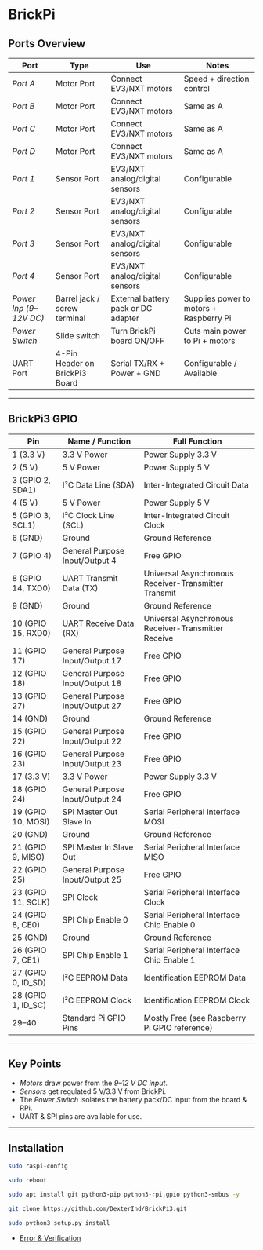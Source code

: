 # BrickPi

## Ports Overview

| Port | Type | Use | Notes |
|------|------|-----|--------|
| *Port A* | Motor Port | Connect EV3/NXT motors | Speed + direction control |
| *Port B* | Motor Port | Connect EV3/NXT motors | Same as A |
| *Port C* | Motor Port | Connect EV3/NXT motors | Same as A |
| *Port D* | Motor Port | Connect EV3/NXT motors | Same as A |
| *Port 1* | Sensor Port | EV3/NXT analog/digital sensors | Configurable |
| *Port 2* | Sensor Port | EV3/NXT analog/digital sensors | Configurable |
| *Port 3* | Sensor Port | EV3/NXT analog/digital sensors | Configurable |
| *Port 4* | Sensor Port | EV3/NXT analog/digital sensors | Configurable |
| *Power Inp (9–12V DC)* | Barrel jack / screw terminal | External battery pack or DC adapter | Supplies power to motors + Raspberry Pi |
| *Power Switch* | Slide switch | Turn BrickPi board ON/OFF | Cuts main power to Pi + motors |
| UART Port | 4-Pin Header on BrickPi3 Board | Serial TX/RX + Power + GND | Configurable / Available |
---

## BrickPi3 GPIO

| Pin | Name / Function | Full Function |
|-----|-----------------|---------------|
| 1 (3.3 V) | 3.3 V Power | Power Supply 3.3 V |
| 2 (5 V) | 5 V Power | Power Supply 5 V |
| 3 (GPIO 2, SDA1) | I²C Data Line (SDA) | Inter-Integrated Circuit Data |
| 4 (5 V) | 5 V Power | Power Supply 5 V |
| 5 (GPIO 3, SCL1) | I²C Clock Line (SCL) | Inter-Integrated Circuit Clock |
| 6 (GND) | Ground | Ground Reference |
| 7 (GPIO 4) | General Purpose Input/Output 4 | Free GPIO |
| 8 (GPIO 14, TXD0) | UART Transmit Data (TX) | Universal Asynchronous Receiver-Transmitter Transmit |
| 9 (GND) | Ground | Ground Reference |
| 10 (GPIO 15, RXD0) | UART Receive Data (RX) | Universal Asynchronous Receiver-Transmitter Receive |
| 11 (GPIO 17) | General Purpose Input/Output 17 | Free GPIO |
| 12 (GPIO 18) | General Purpose Input/Output 18 | Free GPIO |
| 13 (GPIO 27) | General Purpose Input/Output 27 | Free GPIO |
| 14 (GND) | Ground | Ground Reference |
| 15 (GPIO 22) | General Purpose Input/Output 22 | Free GPIO |
| 16 (GPIO 23) | General Purpose Input/Output 23 | Free GPIO |
| 17 (3.3 V) | 3.3 V Power | Power Supply 3.3 V |
| 18 (GPIO 24) | General Purpose Input/Output 24 | Free GPIO |
| 19 (GPIO 10, MOSI) | SPI Master Out Slave In | Serial Peripheral Interface MOSI |
| 20 (GND) | Ground | Ground Reference |
| 21 (GPIO 9, MISO) | SPI Master In Slave Out | Serial Peripheral Interface MISO |
| 22 (GPIO 25) | General Purpose Input/Output 25 | Free GPIO |
| 23 (GPIO 11, SCLK) | SPI Clock | Serial Peripheral Interface Clock |
| 24 (GPIO 8, CE0) | SPI Chip Enable 0 | Serial Peripheral Interface Chip Enable 0 |
| 25 (GND) | Ground | Ground Reference |
| 26 (GPIO 7, CE1) | SPI Chip Enable 1 | Serial Peripheral Interface Chip Enable 1 |
| 27 (GPIO 0, ID_SD) | I²C EEPROM Data | Identification EEPROM Data |
| 28 (GPIO 1, ID_SC) | I²C EEPROM Clock | Identification EEPROM Clock |
| 29–40 | Standard Pi GPIO Pins | Mostly Free (see Raspberry Pi GPIO reference) |


---

## Key Points  
- *Motors* draw power from the *9–12 V DC input*.  
- *Sensors* get regulated 5 V/3.3 V from BrickPi.  
- The *Power Switch* isolates the battery pack/DC input from the board & RPi.  
- UART & SPI pins are available for use.  

---

## Installation  
```bash
sudo raspi-config
```
```bash
sudo reboot
```
```bash
sudo apt install git python3-pip python3-rpi.gpio python3-smbus -y
```
```bash
git clone https://github.com/DexterInd/BrickPi3.git
```
```bash
sudo python3 setup.py install
```
- [Error & Verification](https://github.com/RISHABH12005/BrickPi/blob/main/error.sh)
